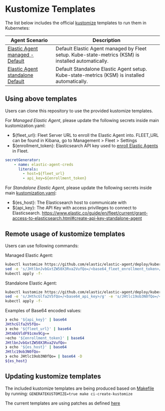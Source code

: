 # Kustomize Templates

The list below includes the official [kustomize](https://github.com/kubernetes-sigs/kustomize) templates to run them in Kubernetes:

Agent Scenario | Description
---- | ----
[Elastic Agent managed - Default ](./default/elastic-agent-managed/) | Default Elastic Agent managed by Fleet setup. Kube-state-metrics (KSM) is installed automatically.
[Elastic Agent standalone Default ](./default/elastic-agent-standalone/) | Default Standalone Elastic Agent setup. Kube-state-metrics (KSM) is installed automatically.

## Using above templates

Users can clone this repository to use the provided kustomize templates.

For *Managed Elastic Agent*, please update the following secrets inside main kustomization.yaml:

- ${fleet_url}: Fleet Server URL to enroll the Elastic Agent into. FLEET_URL can be found in Kibana, go to Management > Fleet > Settings
- ${enrollment_token}: Elasticsearch API key used to [enroll Elastic Agents](https://www.elastic.co/guide/en/fleet/current/fleet-enrollment-tokens.html#fleet-enrollment-tokens) in Fleet.

```yaml
secretGenerator:
    - name: elastic-agent-creds
      literals:
        - host=${fleet_url}
        - api_key=${enrollment_token}
```

For *Standalone Elastic Agent*, please update the following secrets inside main [kustomization.yaml](../elastic-agent-kustomize/default/elastic-agent-managed/kustomization.yaml):

- ${es_host}: The Elasticsearch host to communicate with
- ${api_key}: The API Key with access privilleges to connect to Elasticsearch. https://www.elastic.co/guide/en/fleet/current/grant-access-to-elasticsearch.html#create-api-key-standalone-agent


## Remote usage of kustomize templates

Users can use following commands:

Managed Elastic Agent:

```bash
kubectl kustomize https://github.com/elastic/elastic-agent/deploy/kubernetes/elastic-agent-kustomize/default/elastic-agent-managed\?ref\=main | 
sed -e 's/JHtlbnJvbGxtZW50X3Rva2VufQo=/<base64_fleet_enrollment_token>/g' -e 's/JHtmbGVldF91cmx9Cg==/<base64_fleet_url>/g'  | 
kubectl apply -f-
```

Standalone Elastic Agent:

```bash
kubectl kustomize https://github.com/elastic/elastic-agent/deploy/kubernetes/elastic-agent-kustomize/default/elastic-agent-standalone\?ref\=main | 
sed -e 's/JHthcGlfa2V5fQo=/<base64_api_key>/g' -e 's/JHtlc19ob3N0fQo=/<base64_es_host>/g'  | 
kubectl apply -f-
```

Examples of Base64 encoded values:

```bash
❯ echo '${api_key}' | base64
JHthcGlfa2V5fQo=
❯ echo '${fleet_url}' | base64
JHtmbGVldF91cmx9Cg==
>echo '${enrollment_token}' | base64
JHtlbnJvbGxtZW50X3Rva2VufQo=
❯ echo '${es_host}' | base64
JHtlc19ob3N0fQo=
❯ echo JHtlc19ob3N0fQo= | base64 -D
${es_host}
```

## Updating kustomize templates

The included kustomize templates are being produced based on [Makefile](deploy/kubernetes/Makefile) by running: `GENERATEKUSTOMIZE=true make ci-create-kustomize`

The current templates are using patches as defined [here](https://github.com/elastic/elastic-agent/blob/main/deploy/kubernetes/elastic-agent-kustomize/default/elastic-agent-managed/kustomization.yaml)
